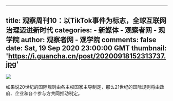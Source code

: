 
---
title: 观察周刊10：以TikTok事件为标志，全球互联网治理迈进新时代
categories: 
    - 新媒体
    - 观察者网 - 观学院
author: 观察者网 - 观学院
comments: false
date: Sat, 19 Sep 2020 23:00:00 GMT
thumbnail: 'https://i.guancha.cn/post/20200918152313737.jpg'
---

<div>   
<img src="https://i.guancha.cn/post/20200918152313737.jpg" referrerpolicy="no-referrer"><p>如果说20世纪的国际规则由各主权国家主导制定，那么21世纪的国际规则将由政府、企业和各个参与方共同推动制定。</p>  
</div>
            